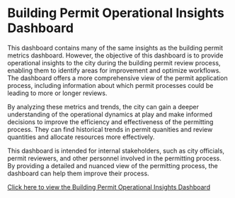 # Building Permit Operational Insights Dashboard

This dashboard contains many of the same insights as the building permit metrics dashboard. However, the objective of this dashboard is to provide operational insights to the city during the building permit review process, enabling them to identify areas for improvement and optimize workflows. The dashboard offers a more comprehensive view of the permit application process, including information about which permit processes could be leading to more or longer reviews.

By analyzing these metrics and trends, the city can gain a deeper understanding of the operational dynamics at play and make informed decisions to improve the efficiency and effectiveness of the permitting process. They can find historical trends in permit quanities and review quantities and allocate resources more effectively.

This dashboard is intended for internal stakeholders, such as city officials, permit reviewers, and other personnel involved in the permitting process. By providing a detailed and nuanced view of the permitting process, the dashboard can help them improve their process.

[Click here to view the Building Permit Operational Insights Dashboard](https://www.arcgis.com/apps/dashboards/4307da66df9a4eb8a819a07188956667)